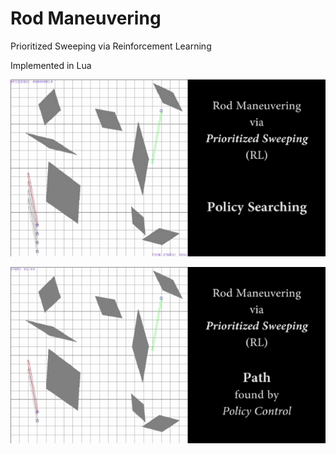 # Rod Maneuvering

Prioritized Sweeping via Reinforcement Learning

Implemented in Lua


![](Policy.gif)

![](Path.gif)

